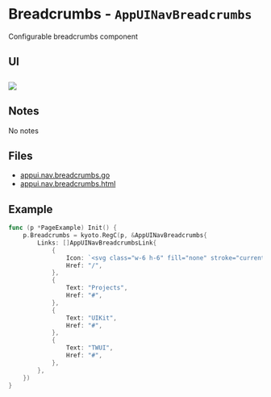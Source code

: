 
# Breadcrumbs - `AppUINavBreadcrumbs`

Configurable breadcrumbs component

## UI

<img style="margin-top: 10px" src="/examples/breadcrumbs.jpg">

## Notes

No notes

## Files

- [appui.nav.breadcrumbs.go](https://github.com/yuriizinets/kyoto-uikit/blob/master/twui/appui.nav.breadcrumbs.go)
- [appui.nav.breadcrumbs.html](https://github.com/yuriizinets/kyoto-uikit/blob/master/twui/appui.nav.breadcrumbs.html)

## Example

```go
func (p *PageExample) Init() {
	p.Breadcrumbs = kyoto.RegC(p, &AppUINavBreadcrumbs{
		Links: []AppUINavBreadcrumbsLink{
            {
                Icon: `<svg class="w-6 h-6" fill="none" stroke="currentColor" viewBox="0 0 24 24" xmlns="http://www.w3.org/2000/svg"><path stroke-linecap="round" stroke-linejoin="round" stroke-width="2" d="M3 12l2-2m0 0l7-7 7 7M5 10v10a1 1 0 001 1h3m10-11l2 2m-2-2v10a1 1 0 01-1 1h-3m-6 0a1 1 0 001-1v-4a1 1 0 011-1h2a1 1 0 011 1v4a1 1 0 001 1m-6 0h6"></path></svg>`,
                Href: "/",
            },
            {
                Text: "Projects",
                Href: "#",
            },
            {
                Text: "UIKit",
                Href: "#",
            },
            {
                Text: "TWUI",
                Href: "#",
            },
        },
	})
}
```
